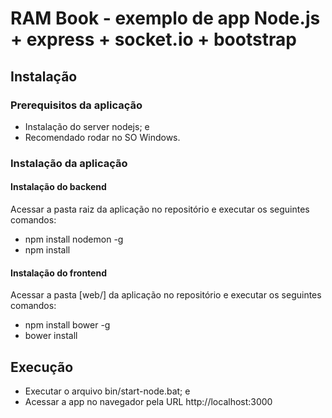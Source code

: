# RAM Book - exemplo de app Node.js + express + socket.io + bootstrap
## Instalação
### Prerequisitos da aplicação
- Instalação do server nodejs; e
- Recomendado rodar no SO Windows.
### Instalação da aplicação
#### Instalação do backend
Acessar a pasta raiz da aplicação no repositório e executar os seguintes comandos:
- npm install nodemon -g
- npm install
#### Instalação do frontend
Acessar a pasta [web/] da aplicação no repositório e executar os seguintes comandos:
- npm install bower -g
- bower install
## Execução
- Executar o arquivo bin/start-node.bat; e
- Acessar a app no navegador pela URL http://localhost:3000
